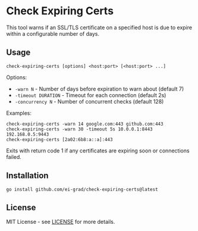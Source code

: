 # Check Expiring Certs

This tool warns if an SSL/TLS certificate on a specified host is due to expire
within a configurable number of days.

## Usage

```
check-expiring-certs [options] <host:port> [<host:port> ...]
```

Options:

- `-warn N` - Number of days before expiration to warn about (default 7)
- `-timeout DURATION` - Timeout for each connection (default 2s)
- `-concurrency N` - Number of concurrent checks (default 128)

Examples:

```
check-expiring-certs -warn 14 google.com:443 github.com:443
check-expiring-certs -warn 30 -timeout 5s 10.0.0.1:8443 192.168.0.5:9443
check-expiring-certs [2a02:6b8:a::a]:443
```

Exits with return code 1 if any certificates are expiring soon or connections
failed.

## Installation

```
go install github.com/ei-grad/check-expiring-certs@latest
```

## License

MIT License - see [LICENSE](LICENSE) for more details.
